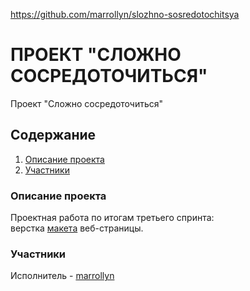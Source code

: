 https://github.com/marrollyn/slozhno-sosredotochitsya

# ПРОЕКТ "СЛОЖНО СОСРЕДОТОЧИТЬСЯ"
Проект "Сложно сосредоточиться"
## Содержание
1. [Описание проекта](#Описание_проекта)
2. [Участники](#Участники)

### Описание проекта<a name="Описание_проекта"></a>
Проектная работа по итогам третьего спринта:  
верстка [макета](https://www.figma.com/file/U2bni82huFNEHRihtPSL7V/%236-Сложно-сосредоточиться-(Copy)) веб-страницы.

### Участники<a name="Участники"></a>
Исполнитель - [marrollyn](https://github.com/marrollyn/)
